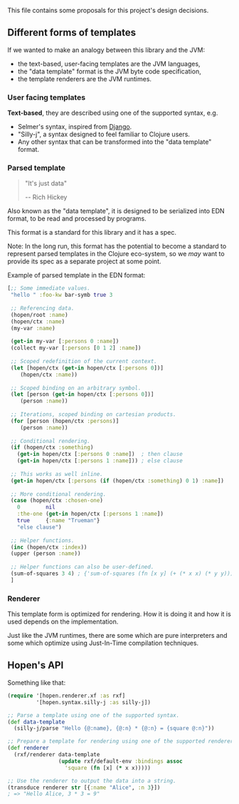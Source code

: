 This file contains some proposals for this project's design decisions.

## Different forms of templates

If we wanted to make an analogy between this library and the JVM:
- the text-based, user-facing templates are the JVM languages,
- the "data template" format is the JVM byte code specification,
- the template renderers are the JVM runtimes.

### User facing templates

**Text-based**, they are described using one of the supported syntax, e.g.

- Selmer's syntax, inspired from [Django](https://docs.djangoproject.com/en/dev/ref/templates/builtins/).
- "Silly-j", a syntax designed to feel familiar to Clojure users.
- Any other syntax that can be transformed into the "data template" format.

### Parsed template

> "It's just data"
>
> -- Rich Hickey

Also known as the "data template", it is designed to be serialized into
EDN format, to be read and processed by programs.

This format is a standard for this library and it has a spec.

Note: In the long run, this format has the potential to become a standard
to represent parsed templates in the Clojure eco-system, so we *may* want
to provide its spec as a separate project at some point.

Example of parsed template in the EDN format:

```clojure
[;; Some immediate values.
 "hello " :foo-kw bar-symb true 3
 
 ;; Referencing data.
 (hopen/root :name)
 (hopen/ctx :name)
 (my-var :name)
 
 (get-in my-var [:persons 0 :name])
 (collect my-var [:persons [0 1 2] :name])
 
 ;; Scoped redefinition of the current context.
 (let [hopen/ctx (get-in hopen/ctx [:persons 0])]
    (hopen/ctx :name))
 
 ;; Scoped binding on an arbitrary symbol.
 (let [person (get-in hopen/ctx [:persons 0])]
    (person :name))
 
 ;; Iterations, scoped binding on cartesian products.
 (for [person (hopen/ctx :persons)]
    (person :name))
 
 ;; Conditional rendering.
 (if (hopen/ctx :something)
   (get-in hopen/ctx [:persons 0 :name])  ; then clause
   (get-in hopen/ctx [:persons 1 :name])) ; else clause
 
 ;; This works as well inline.
 (get-in hopen/ctx [:persons (if (hopen/ctx :something) 0 1) :name])
 
 ;; More conditional rendering.
 (case (hopen/ctx :chosen-one)
   0        nil
   :the-one (get-in hopen/ctx [:persons 1 :name])
   true     {:name "Trueman"}
   "else clause")
 
 ;; Helper functions.
 (inc (hopen/ctx :index))
 (upper (person :name))
 
 ;; Helper functions can also be user-defined.
 (sum-of-squares 3 4) ; {'sum-of-squares (fn [x y] (+ (* x x) (* y y)))}
 ]
```

### Renderer

This template form is optimized for rendering. How it is doing it and
how it is used depends on the implementation.

Just like the JVM runtimes, there are some which are pure interpreters and some
which optimize using Just-In-Time compilation techniques.

## Hopen's API

Something like that:

```clojure
(require '[hopen.renderer.xf :as rxf]
         '[hopen.syntax.silly-j :as silly-j])

;; Parse a template using one of the supported syntax.
(def data-template
  (silly-j/parse "Hello {@:name}, {@:n} * {@:n} = {square @:n}"))

;; Prepare a template for rendering using one of the supported renderer.
(def renderer
  (rxf/renderer data-template
                (update rxf/default-env :bindings assoc
                  'square (fn [x] (* x x)))))

;; Use the renderer to output the data into a string.
(transduce renderer str [{:name "Alice", :n 3}])
; => "Hello Alice, 3 * 3 = 9"
```
